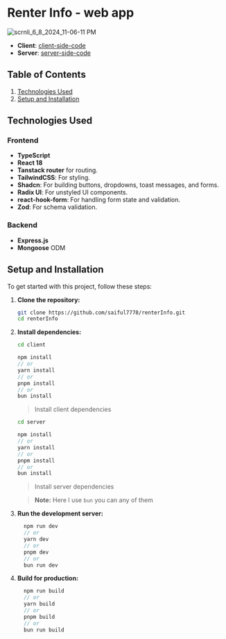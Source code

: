 # Renter Info - web app

![scrnli_6_8_2024_11-06-11 PM](https://github.com/saiful7778/renterInfo/assets/83330293/809de43b-7dcc-4777-9388-4188af8a5ca3)


- **Client**: [client-side-code](https://github.com/saiful7778/renterInfo/tree/main/client)
- **Server**: [server-side-code](https://github.com/saiful7778/renterInfo/tree/main/server)

## Table of Contents

1. [Technologies Used](#technologies-used)
2. [Setup and Installation](#setup-and-installation)

## Technologies Used

### Frontend

- **TypeScript**
- **React 18**
- **Tanstack router** for routing.
- **TailwindCSS**: For styling.
- **Shadcn**: For building buttons, dropdowns, toast messages, and forms.
- **Radix UI**: For unstyled UI components.
- **react-hook-form**: For handling form state and validation.
- **Zod**: For schema validation.

### Backend

- **Express.js**
- **Mongoose** ODM

## Setup and Installation

To get started with this project, follow these steps:

1. **Clone the repository:**

   ```bash
   git clone https://github.com/saiful7778/renterInfo.git
   cd renterInfo
   ```

2. **Install dependencies:**

   ```bash
   cd client
   ```

   ```js
   npm install
   // or
   yarn install
   // or
   pnpm install
   // or
   bun install
   ```

   > Install client dependencies

   ```bash
   cd server
   ```

   ```js
   npm install
   // or
   yarn install
   // or
   pnpm install
   // or
   bun install
   ```

   > Install server dependencies

   > **Note:** Here I use `bun` you can any of them

3. **Run the development server:**

   ```javascript
     npm run dev
     // or
     yarn dev
     // or
     pnpm dev
     // or
     bun run dev
   ```

4. **Build for production:**
   ```javascript
     npm run build
     // or
     yarn build
     // or
     pnpm build
     // or
     bun run build
   ```
